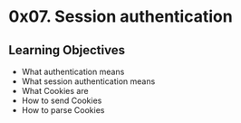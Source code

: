 # 0x07. Session authentication

## Learning Objectives
* What authentication means
* What session authentication means
* What Cookies are
* How to send Cookies
* How to parse Cookies
